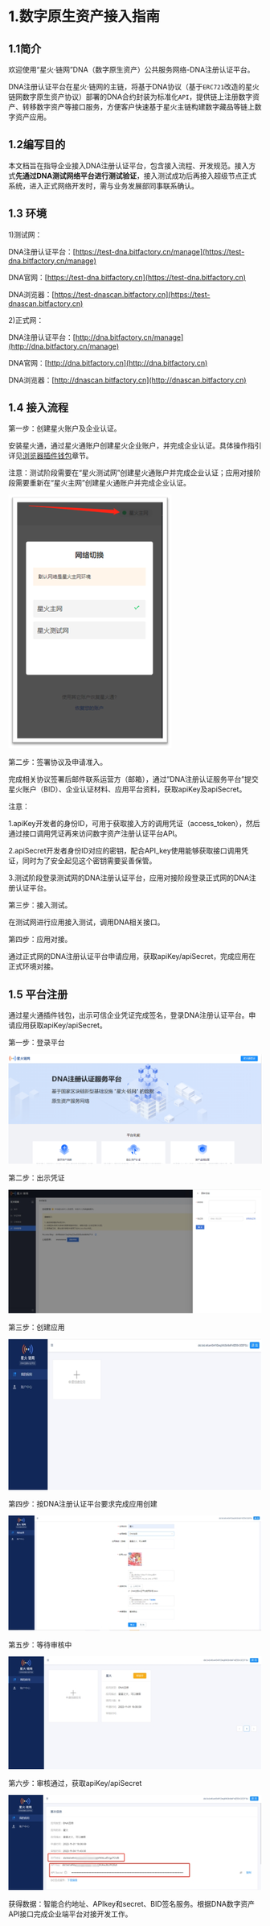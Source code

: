 # 1.数字原生资产接入指南

## 1.1简介

欢迎使用“星火·链网”DNA（数字原生资产）公共服务网络-DNA注册认证平台。

DNA注册认证平台在星火·链网的主链，将基于DNA协议（基于`ERC721`改造的星火链网数字原生资产协议）部署的DNA合约封装为标准化`API`，提供链上注册数字资产、转移数字资产等接口服务，方便客户快速基于星火主链构建数字藏品等链上数字资产应用。<a name="FQBXC"></a>

## 1.2编写目的

本文档旨在指导企业接入DNA注册认证平台，包含接入流程、开发规范。接入方式**先通过DNA测试网络平台进行测试验证**，接入测试成功后再接入超级节点正式系统，进入正式网络开发时，需与业务发展部同事联系确认。

## 1.3 环境

1)测试网：

DNA注册认证平台：[https://test-dna.bitfactory.cn/manage](https://test-dna.bitfactory.cn/manage)

DNA官网：[https://test-dna.bitfactory.cn](https://test-dna.bitfactory.cn)

DNA浏览器：[https://test-dnascan.bitfactory.cn](https://test-dnascan.bitfactory.cn)

2)正式网：

DNA注册认证平台：[http://dna.bitfactory.cn/manage](http://dna.bitfactory.cn/manage)

DNA官网：[http://dna.bitfactory.cn](http://dna.bitfactory.cn)

DNA浏览器：[http://dnascan.bitfactory.cn](http://dnascan.bitfactory.cn)

## 1.4 接入流程

第一步：创建星火账户及企业认证。

安装星火通，通过星火通账户创建星火企业账户，并完成企业认证。具体操作指引详见[浏览器插件钱包](https://bif-doc.readthedocs.io/zh_CN/latest/tools/wallet.html)章节。

注意：测试阶段需要在“星火测试网”创建星火通账户并完成企业认证；应用对接阶段需要重新在“星火主网”创建星火通账户并完成企业认证。

![img](../_static/images/clip_image002.png)

第二步：签署协议及申请准入。

完成相关协议签署后邮件联系运营方（邮箱），通过”DNA注册认证服务平台”提交星火账户（BID）、企业认证材料、应用平台资料，获取apiKey及apiSecret。

注意：

1.apiKey开发者的身份ID，可用于获取接入方的调用凭证（access_token），然后通过接口调用凭证再来访问数字资产注册认证平台API。

2.apiSecret开发者身份ID对应的密钥，配合API_key使用能够获取接口调用凭证，同时为了安全起见这个密钥需要妥善保管。

3.测试阶段登录测试网的DNA注册认证平台，应用对接阶段登录正式网的DNA注册认证平台。

第三步：接入测试。

在测试网进行应用接入测试，调用DNA相关接口。

第四步：应用对接。

通过正式网的DNA注册认证平台申请应用，获取apiKey/apiSecret，完成应用在正式环境对接。

## 1.5 平台注册

通过星火通插件钱包，出示可信企业凭证完成签名，登录DNA注册认证平台。申请应用获取apiKey/apiSecret。

第一步：登录平台

![image-20221202170320496](../_static/images/image-20221202170320496.png)

第二步：出示凭证

![img](../_static/images/wps1.jpg) 

第三步：创建应用

![img](../_static/images/wps2.jpg) 

 第四步：按DNA注册认证平台要求完成应用创建

![img](../_static/images/wps3.jpg) 

第五步：等待审核中

![img](../_static/images/wps4.jpg) 

第六步：审核通过，获取apiKey/apiSecret

![img](../_static/images/wps5.jpg) 

获得数据：智能合约地址、APIkey和secret、BID签名服务。根据DNA数字资产API接口完成企业端平台对接开发工作。

